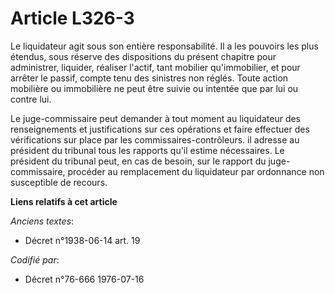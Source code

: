 # Article L326-3

Le liquidateur agit sous son entière responsabilité. Il a les pouvoirs les plus étendus, sous réserve des dispositions du
présent chapitre pour administrer, liquider, réaliser l'actif, tant mobilier qu'immobilier, et pour arrêter le passif, compte
tenu des sinistres non réglés. Toute action mobilière ou immobilière ne peut être suivie ou intentée que par lui ou contre
lui.

Le juge-commissaire peut demander à tout moment au liquidateur des renseignements et justifications sur ces opérations et
faire effectuer des vérifications sur place par les commissaires-contrôleurs. il adresse au président du tribunal tous les
rapports qu'il estime nécessaires. Le président du tribunal peut, en cas de besoin, sur le rapport du juge-commissaire,
procéder au remplacement du liquidateur par ordonnance non susceptible de recours.

**Liens relatifs à cet article**

_Anciens textes_:

  - Décret n°1938-06-14 art. 19

_Codifié par_:

  - Décret n°76-666 1976-07-16
